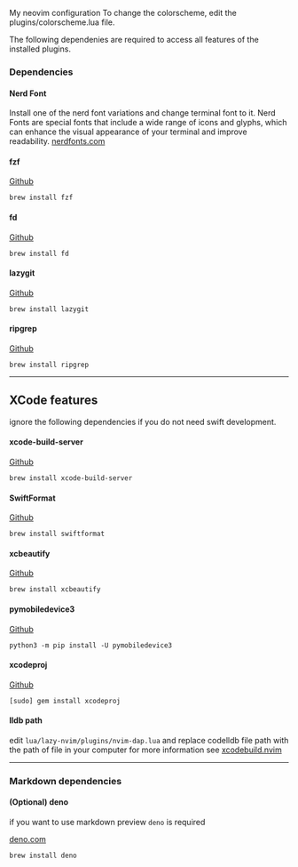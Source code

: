 My neovim configuration
To change the colorscheme, edit the plugins/colorscheme.lua file.

The following dependenies are required to access all features of the installed plugins.

### Dependencies

#### Nerd Font
Install one of the nerd font variations and change terminal font to it. Nerd Fonts are special fonts that include a wide range of icons and glyphs, which can enhance the visual appearance of your terminal and improve readability.
[nerdfonts.com](https://www.nerdfonts.com/)

#### fzf
[Github](https://github.com/junegunn/fzf?tab=readme-ov-file#installation)

`brew install fzf`

#### fd
[Github](https://github.com/sharkdp/fd?tab=readme-ov-file#installation)

`brew install fd`

#### lazygit
[Github](https://github.com/jesseduffield/lazygit?tab=readme-ov-file#homebrew)

`brew install lazygit`

#### ripgrep
[Github](https://github.com/BurntSushi/ripgrep?tab=readme-ov-file#installation)

`brew install ripgrep`
<hr />

## XCode features
ignore the following dependencies if you do not need swift development.

#### xcode-build-server
[Github](https://github.com/SolaWing/xcode-build-server)

`brew install xcode-build-server`

#### SwiftFormat
[Github](https://github.com/nicklockwood/SwiftFormat)

`brew install swiftformat`

#### xcbeautify
[Github](xcbeautify)

`brew install xcbeautify`

#### pymobiledevice3
[Github](https://github.com/doronz88/pymobiledevice3?tab=readme-ov-file#installation)

`python3 -m pip install -U pymobiledevice3`

#### xcodeproj
[Github](https://github.com/CocoaPods/Xcodeproj#installing-xcodeproj)

`[sudo] gem install xcodeproj`

#### lldb path
edit `lua/lazy-nvim/plugins/nvim-dap.lua` and replace codelldb file path with the path of file in your computer
for more information see [xcodebuild.nvim](https://github.com/wojciech-kulik/xcodebuild.nvim#-debugger-configuration)
<hr />

### Markdown dependencies
#### (Optional) deno
if you want to use markdown preview `deno` is required

[deno.com](https://deno.com/)

`brew install deno`
